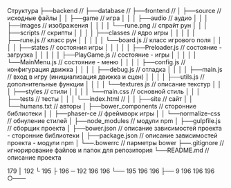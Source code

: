 Структура
├──backend                             //
├──database                            //
├──frontend                            //
│  ├──source                           // исходные файлы
│  │  ├──game                          // игра
│  │  │  ├──audio                      // аудио
│  │  │  ├──images                     // изображения
│  │  │  │  └──rune.png                // спрайт рун
│  │  │  ├──scripts                    // скрипты
│  │  │  │  ├──classes                 // ядро игры
│  │  │  │  │  ├──rune.js              // класс рун
│  │  │  │  │  └──board.js             // класс игрового поля
│  │  │  │  ├──states                  // состояния игры
│  │  │  │  │  ├──Preloader.js         // состояние - загрузка 
│  │  │  │  │  ├──PlayGame.js          // состояние - игры
│  │  │  │  │  └──MainMenu.js          // состояние - меню
│  │  │  │  ├──config.js               // конфигурация движка
│  │  │  │  ├──debug.js                // отладка
│  │  │  │  ├──main.js                 // вход в игру (инициализация движка и сцен)
│  │  │  │  ├──utils.js                // дополнительные функции
│  │  │  │  └──textures.js             // описание текстур
│  │  │  ├──styles                     // стили
│  │  │  │  └──main.css                // основной стиль
│  │  │  ├──tests                      // тесты
│  │  │  └──index.html                 // 
│  │  ├──site                          // сайт
│  │  └──humans.txt                    // авторы
│  ├──bower_components                 // сторонние библиотеки
│  │  ├──phaser-ce                     // фреймворк игры
│  │  └──normalize-css                 // обнуление стилей
│  ├──node_modules                     // модули npm
│  ├──gulpfile.js                      // сборщик проекта
│  ├──bower.json                       // описание зависимостей проекта - сторонние библиотеки
│  ├──package.json                     // описание зависимостей проекта - модули npm
│  └──.bowerrc                         // парметры bower
├──.gitignore                          // игнорирование файлов и папок для репозитория
└──README.md                           // описание проекта

179             │
192             └
195             ├
196             ─
192 196 196     └──
195 196 196     ├──
9 196 196 196   ○───